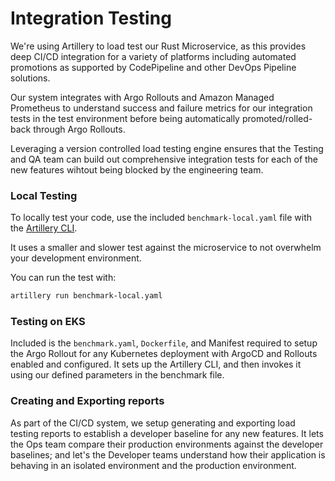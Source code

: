 # Integration Testing

We're using Artillery to load test our Rust Microservice, as this provides deep CI/CD
integration for a variety of platforms including automated promotions as supported by
CodePipeline and other DevOps Pipeline solutions.

Our system integrates with Argo Rollouts and Amazon Managed Prometheus to understand
success and failure metrics for our integration tests in the test environment before
being automatically promoted/rolled-back through Argo Rollouts.

Leveraging a version controlled load testing engine ensures that the Testing and QA
team can build out comprehensive integration tests for each of the new features wihtout
being blocked by the engineering team.

### Local Testing

To locally test your code, use the included `benchmark-local.yaml` file with the [Artillery
CLI](https://www.artillery.io/docs/get-started/get-artillery).

It uses a smaller and slower test against the microservice to not overwhelm your development
environment.

You can run the test with:
```bash
artillery run benchmark-local.yaml
```

### Testing on EKS

Included is the `benchmark.yaml`, `Dockerfile`, and Manifest required to setup the
Argo Rollout for any Kubernetes deployment with ArgoCD and Rollouts enabled and
configured.
It sets up the Artillery CLI, and then invokes it using our defined parameters in
the benchmark file. 


### Creating and Exporting reports

As part of the CI/CD system, we setup generating and exporting load testing reports to
establish a developer baseline for any new features. It lets the Ops team compare
their production environments against the developer baselines; and let's the Developer
teams understand how their application is behaving in an isolated environment and the
production environment.